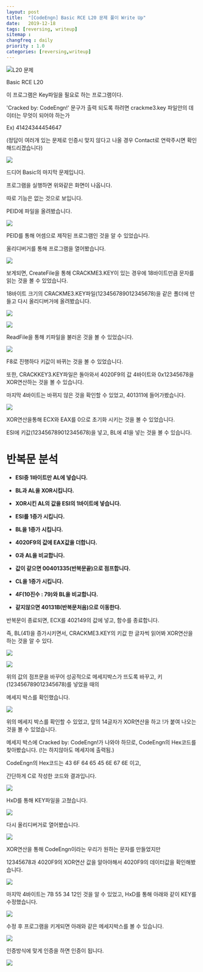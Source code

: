 ```yaml
---
layout: post
title:  "[CodeEngn] Basic RCE L20 문제 풀이 Write Up"
date:   2019-12-18
tags: [reversing, writeup]
sitemap :
changfreq : daily
priority : 1.0
categories: [reversing,writeup]
---
```


![L20 문제](https://img1.daumcdn.net/thumb/R1280x0/?scode=mtistory2&fname=https%3A%2F%2Fk.kakaocdn.net%2Fdn%2FouMrt%2FbtqAyxpaRRT%2Fp0MyC9KcP3pncBSODWQkKk%2Fimg.png)

Basic RCE L20

이 프로그램은 Key파일을 필요로 하는 프로그램이다.

'Cracked by: CodeEngn!' 문구가 출력 되도록 하려면 crackme3.key 파일안의 데이터는 무엇이 되어야 하는가

Ex) 41424344454647

(정답이 여러개 있는 문제로 인증시 맞지 않다고 나올 경우 Contact로 연락주시면 확인 해드리겠습니다)

![](https://img1.daumcdn.net/thumb/R1280x0/?scode=mtistory2&fname=https%3A%2F%2Fk.kakaocdn.net%2Fdn%2FdRzR8B%2FbtqAv0MQIMx%2FP3twaOoo6lZ04eRjmGXKM0%2Fimg.png)

드디어 Basic의 마지막 문제입니다.

프로그램을 실행하면 위와같은 화면이 나옵니다.

따로 기능은 없는 것으로 보입니다.

PEID에 파일을 올려봤습니다.

![](https://img1.daumcdn.net/thumb/R1280x0/?scode=mtistory2&fname=https%3A%2F%2Fk.kakaocdn.net%2Fdn%2FFBxc3%2FbtqAwIkGUQl%2FMzaYr7BkNfiloHa2UMfYQK%2Fimg.png)

PEID를 통해 어셈으로 제작된 프로그램인 것을 알 수 있었습니다.

올리디버거를 통해 프로그램을 열어봤습니다.

![](https://img1.daumcdn.net/thumb/R1280x0/?scode=mtistory2&fname=https%3A%2F%2Fk.kakaocdn.net%2Fdn%2FddabTP%2FbtqAxhAlkKH%2FGjkfAvnfdx606vYp5V7eAk%2Fimg.png)

보게되면, CreateFile을 통해 CRACKME3.KEY이 있는 경우에 18바이트만큼 문자를 읽는 것을 볼 수 있었습니다.

18바이트 크기의 CRACKME3.KEY파일(123456789012345678)을 같은 폴더에 만들고 다시 올리디버거에 올려봤습니다.

![](https://img1.daumcdn.net/thumb/R1280x0/?scode=mtistory2&fname=https%3A%2F%2Fk.kakaocdn.net%2Fdn%2Frz7Wi%2FbtqAwISBGey%2FX5n9TkXaNOBbL08Ooeql31%2Fimg.png)

![](https://img1.daumcdn.net/thumb/R1280x0/?scode=mtistory2&fname=https%3A%2F%2Fk.kakaocdn.net%2Fdn%2FbzAcxh%2FbtqAwHTCjwn%2FCbkDRIi83LD4BijJy0Zs2k%2Fimg.png)

ReadFile을 통해 키파일을 불러온 것을 볼 수 있었습니다.

![](https://img1.daumcdn.net/thumb/R1280x0/?scode=mtistory2&fname=https%3A%2F%2Fk.kakaocdn.net%2Fdn%2Fc6n6Mg%2FbtqAz3m8yCz%2FHu1IQHoxF0Wya7MlfToJmK%2Fimg.png)

F8로 진행하다 키값이 바뀌는 것을 볼 수 있었습니다.

또한, CRACKKEY3.KEY파일은 돌아와서 4020F9의 값 4바이트와 0x12345678을 XOR연산하는 것을 볼 수 있습니다.

마지막 4바이트는 바뀌지 않은 것을 확인할 수 있었고, 401311에 들어가봤습니다.

![](https://img1.daumcdn.net/thumb/R1280x0/?scode=mtistory2&fname=https%3A%2F%2Fk.kakaocdn.net%2Fdn%2FJj4UH%2FbtqAxNZ6MBJ%2FDHmVZjvkHfIbHA5zGzCKg1%2Fimg.png)

XOR연산을통해 ECX와 EAX를 0으로 초기화 시키는 것을 볼 수 있었습니다.

ESI에 키값(123456789012345678)을 넣고, BL에 41을 넣는 것을 볼 수 있습니다.

# <b>반복문 분석

- ESI중 1바이트만 AL에 넣습니다.

- BL과 AL을 XOR시킵니다.

- XOR시킨 AL의 값을 ESI의 1바이트에 넣습니다.

- ESI를 1증가 시킵니다.

- BL을 1증가 시킵니다.

- 4020F9의 값에 EAX값을 더합니다.

- 0과 AL을 비교합니다.

- 값이 같으면 00401335(반복문끝)으로 점프합니다.

- CL을 1증가 시킵니다.

- 4F(10진수 : 79)와 BL을 비교합니다.

- 같지않으면 40131B(반복문처음)으로 이동한다.
</b>
반복문이 종료되면, ECX를 402149의 값에 넣고, 함수를 종료합니다.

즉, BL(41)을 증가시키면서, CRACKME3.KEY의 키값 한 글자씩 읽어봐 XOR연산을 하는 것을 알 수 있다.

![](https://img1.daumcdn.net/thumb/R1280x0/?scode=mtistory2&fname=https%3A%2F%2Fk.kakaocdn.net%2Fdn%2FmbNsH%2FbtqAyxbJ2d2%2FEppxCXaTJjejkpYQuGiGpk%2Fimg.png)

![](https://img1.daumcdn.net/thumb/R1280x0/?scode=mtistory2&fname=https%3A%2F%2Fk.kakaocdn.net%2Fdn%2Fc86bSc%2FbtqAy2vxbKl%2FLLkp6cerf17o6hEO1ByInk%2Fimg.png)

위의 값의 점프문을 바꾸어 성공적으로 메세지박스가 뜨도록 바꾸고, 키(123456789012345678)를 넣었을 때의

메세지 박스를 확인했습니다.

![](https://img1.daumcdn.net/thumb/R1280x0/?scode=mtistory2&fname=https%3A%2F%2Fk.kakaocdn.net%2Fdn%2FA9g6a%2FbtqAxhHfWiA%2Fe1wamr0Q43LW299jSLn88k%2Fimg.png)

위의 메세지 박스를 확인할 수 있었고, 앞의 14글자가 XOR연산을 하고 !가 붙여 나오는 것을 볼 수 있었습니다.

메세지 박스에 Cracked by: CodeEngn!가 나와야 하므로, CodeEngn의 Hex코드를 찾아봤습니다. (!는 하지않아도 메세지에 출력됨.)

CodeEngn의 Hex코드는 43 6F 64 65 45 6E 67 6E 이고,

간단하게 C로 작성한 코드와 결과입니다.

![](https://img1.daumcdn.net/thumb/R1280x0/?scode=mtistory2&fname=https%3A%2F%2Fk.kakaocdn.net%2Fdn%2FbVMnU5%2FbtqAzyVn4Kb%2FTvh4XGkLkpp4dyaDw0neLK%2Fimg.png)

HxD를 통해 KEY파일을 고쳤습니다.

![](https://img1.daumcdn.net/thumb/R1280x0/?scode=mtistory2&fname=https%3A%2F%2Fk.kakaocdn.net%2Fdn%2Fdiho4F%2FbtqAzx925kt%2FzT50iYL2wE46eeKjxKPHbK%2Fimg.png)

다시 올리디버거로 열어봤습니다.

![](https://img1.daumcdn.net/thumb/R1280x0/?scode=mtistory2&fname=https%3A%2F%2Fk.kakaocdn.net%2Fdn%2FnNXoI%2FbtqAz3VbSH0%2FMIOK9Lg5TnLtivdTlP8naK%2Fimg.png)

XOR연산을 통해 CodeEngn이라는 우리가 원하는 문자를 만들었지만

12345678과 4020F9의 XOR연산 값을 알아야해서 4020F9의 데이터값을 확인해봤습니다.

![](https://img1.daumcdn.net/thumb/R1280x0/?scode=mtistory2&fname=https%3A%2F%2Fk.kakaocdn.net%2Fdn%2Fbqn7aT%2FbtqAz220Tfn%2F7uYqMPMIzEn8MUNTSLzwRK%2Fimg.png)

마지막 4바이트는 7B 55 34 12인 것을 알 수 있었고, HxD를 통해 아래와 같이 KEY를 수정했습니다.

![](https://img1.daumcdn.net/thumb/R1280x0/?scode=mtistory2&fname=https%3A%2F%2Fk.kakaocdn.net%2Fdn%2FRwGLI%2FbtqAz2aSFHf%2FwPvUxkWtiGFSG1XOZIbuyK%2Fimg.png)

수정 후 프로그램을 키게되면 아래와 같은 메세지박스를 볼 수 있습니다.

![](https://img1.daumcdn.net/thumb/R1280x0/?scode=mtistory2&fname=https%3A%2F%2Fk.kakaocdn.net%2Fdn%2FHOwRi%2FbtqAz6D5uVu%2Fx6SQd2HZPz0py5aKBhUTz0%2Fimg.png)

인증방식에 맞게 인증을 하면 인증이 됩니다.

![](https://img1.daumcdn.net/thumb/R1280x0/?scode=mtistory2&fname=https%3A%2F%2Fk.kakaocdn.net%2Fdn%2FtPGOw%2FbtqAzy8Vt8q%2FQSqqbwUe06xQErCVIcqL00%2Fimg.png)